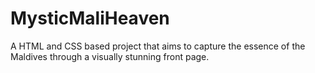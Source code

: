 # MysticMaliHeaven
A HTML and CSS based project that aims to capture the essence of the Maldives through a visually stunning front page.
